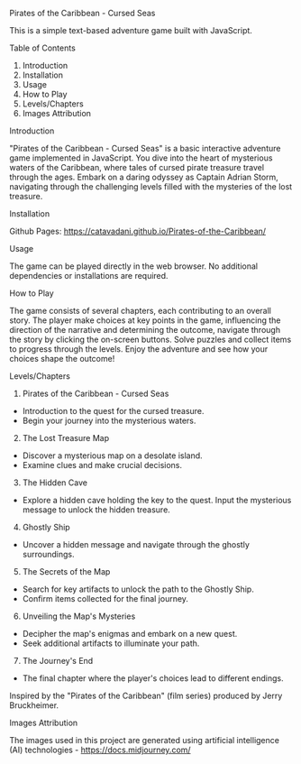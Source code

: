 Pirates of the Caribbean - Cursed Seas

This is a simple text-based adventure game built with JavaScript.

Table of Contents

1. Introduction
2. Installation
3. Usage
4. How to Play
5. Levels/Chapters
6. Images Attribution

Introduction

"Pirates of the Caribbean - Cursed Seas" is a basic interactive adventure game implemented in JavaScript. You dive into the heart of mysterious waters of the Caribbean, where tales of cursed pirate treasure travel through the ages. Embark on a daring odyssey as Captain Adrian Storm, navigating through the challenging levels filled with the mysteries of the lost treasure.

Installation

Github Pages: https://catavadani.github.io/Pirates-of-the-Caribbean/

Usage

The game can be played directly in the web browser. No additional dependencies or installations are required.

How to Play

The game consists of several chapters, each contributing to an overall story. The player make choices at key points in the game, influencing the direction of the narrative and determining the outcome, navigate through the story by clicking the on-screen buttons.
Solve puzzles and collect items to progress through the levels.
Enjoy the adventure and see how your choices shape the outcome!

Levels/Chapters

1. Pirates of the Caribbean - Cursed Seas

- Introduction to the quest for the cursed treasure.
- Begin your journey into the mysterious waters.

2. The Lost Treasure Map

- Discover a mysterious map on a desolate island.
- Examine clues and make crucial decisions.

3. The Hidden Cave

- Explore a hidden cave holding the key to the quest. Input the mysterious message to unlock the hidden treasure.

4. Ghostly Ship

- Uncover a hidden message and navigate through the ghostly surroundings.

5. The Secrets of the Map

- Search for key artifacts to unlock the path to the Ghostly Ship.
- Confirm items collected for the final journey.

6. Unveiling the Map's Mysteries

- Decipher the map's enigmas and embark on a new quest.
- Seek additional artifacts to illuminate your path.

7. The Journey's End

- The final chapter where the player's choices lead to different endings.

Inspired by the "Pirates of the Caribbean" (film series) produced by Jerry Bruckheimer.

Images Attribution

The images used in this project are generated using artificial intelligence (AI) technologies - https://docs.midjourney.com/
